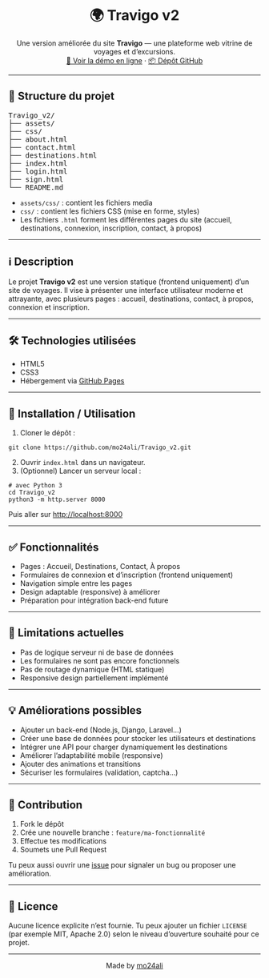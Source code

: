 <h1 align="center">🌍 Travigo v2</h1>

<p align="center">
  Une version améliorée du site <strong>Travigo</strong> — une plateforme web vitrine de voyages et d’excursions.
  <br>
  <a href="https://mo24ali.github.io/Travigo_v2/" target="_blank">🔗 Voir la démo en ligne</a>
  ·
  <a href="https://github.com/mo24ali/Travigo_v2">📦 Dépôt GitHub</a>
</p>

---

<h2>📂 Structure du projet</h2>

<pre>
Travigo_v2/
├── assets/
├── css/
├── about.html
├── contact.html
├── destinations.html
├── index.html
├── login.html
├── sign.html
└── README.md
</pre>

<ul>
  <li><code>assets/css/</code> : contient les fichiers media </li>
    <li><code>css/</code> : contient les fichiers CSS (mise en forme, styles)</li>
  <li>Les fichiers <code>.html</code> forment les différentes pages du site (accueil, destinations, connexion, inscription, contact, à propos)</li>
</ul>

---

<h2>ℹ️ Description</h2>

<p>
Le projet <strong>Travigo v2</strong> est une version statique (frontend uniquement) d’un site de voyages.  
Il vise à présenter une interface utilisateur moderne et attrayante, avec plusieurs pages : accueil, destinations, contact, à propos, connexion et inscription.
</p>

---

<h2>🛠 Technologies utilisées</h2>

<ul>
  <li>HTML5</li>
  <li>CSS3</li>
  <li>Hébergement via <a href="https://pages.github.com/" target="_blank">GitHub Pages</a></li>
</ul>

---

<h2>🚀 Installation / Utilisation</h2>

<ol>
  <li>Cloner le dépôt :</li>
</ol>

<pre><code>git clone https://github.com/mo24ali/Travigo_v2.git</code></pre>

<ol start="2">
  <li>Ouvrir <code>index.html</code> dans un navigateur.</li>
  <li>(Optionnel) Lancer un serveur local :</li>
</ol>

<pre><code># avec Python 3
cd Travigo_v2
python3 -m http.server 8000
</code></pre>

<p>Puis aller sur <a href="http://localhost:8000" target="_blank">http://localhost:8000</a></p>

---

<h2>✅ Fonctionnalités</h2>

<ul>
  <li>Pages : Accueil, Destinations, Contact, À propos</li>
  <li>Formulaires de connexion et d’inscription (frontend uniquement)</li>
  <li>Navigation simple entre les pages</li>
  <li>Design adaptable (responsive) à améliorer</li>
  <li>Préparation pour intégration back-end future</li>
</ul>

---

<h2>🚧 Limitations actuelles</h2>

<ul>
  <li>Pas de logique serveur ni de base de données</li>
  <li>Les formulaires ne sont pas encore fonctionnels</li>
  <li>Pas de routage dynamique (HTML statique)</li>
  <li>Responsive design partiellement implémenté</li>
</ul>

---

<h2>💡 Améliorations possibles</h2>

<ul>
  <li>Ajouter un back-end (Node.js, Django, Laravel…)</li>
  <li>Créer une base de données pour stocker les utilisateurs et destinations</li>
  <li>Intégrer une API pour charger dynamiquement les destinations</li>
  <li>Améliorer l’adaptabilité mobile (responsive)</li>
  <li>Ajouter des animations et transitions</li>
  <li>Sécuriser les formulaires (validation, captcha…)</li>
</ul>

---

<h2>🤝 Contribution</h2>

<ol>
  <li>Fork le dépôt</li>
  <li>Crée une nouvelle branche : <code>feature/ma-fonctionnalité</code></li>
  <li>Effectue tes modifications</li>
  <li>Soumets une Pull Request</li>
</ol>

<p>Tu peux aussi ouvrir une <a href="https://github.com/mo24ali/Travigo_v2/issues">issue</a> pour signaler un bug ou proposer une amélioration.</p>

---

<h2>📄 Licence</h2>

<p>
Aucune licence explicite n’est fournie.  
Tu peux ajouter un fichier <code>LICENSE</code> (par exemple MIT, Apache 2.0) selon le niveau d’ouverture souhaité pour ce projet.
</p>

---

<p align="center">
  Made by <a href="https://github.com/mo24ali">mo24ali</a>
</p>
